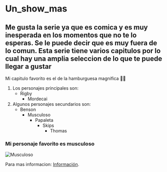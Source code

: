 # Un_show_mas
 ## Me gusta la serie ya que es comica y es muy inesperada en los momentos que no te lo esperas. Se le puede decir que es muy fuera de lo comun. Esta serie tiene varios capitulos por lo cual hay una amplia seleccion de lo que te puede llegar a gustar

 Mi capitulo favorito es el de la hamburguesa magnifica 🍔🗿

1. Los personajes principales son:
   - Rigby
     - Mordecai
2. Algunos personajes secundarios son:
    - Benson
        - Musculoso
            - Papaleta
                - Skips
                    - Thomas

### Mi personaje favorito es musculoso
![Musculoso](https://e7.pngegg.com/pngimages/491/140/png-clipart-mitch-muscle-man-sorenstein-rigby-mordecai-spider-man-character-spider-man-mammal-heroes.png)

Para mas informacion: [Información](https://es.wikipedia.org/wiki/Regular_Show).


